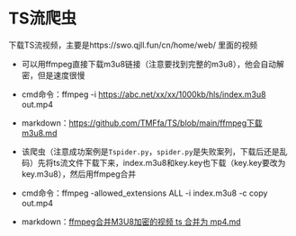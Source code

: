 # TS流爬虫
下载TS流视频，主要是https://swo.qjll.fun/cn/home/web/ 里面的视频

- 可以用ffmpeg直接下载m3u8链接（注意要找到完整的m3u8），他会自动解密，但是速度很慢
- cmd命令：ffmpeg -i https://abc.net/xx/xx/1000kb/hls/index.m3u8 out.mp4
- markdown：https://github.com/TMFfa/TS/blob/main/ffmpeg下载m3u8.md

- 该爬虫（注意成功案例是`Tspider.py`，`spider.py`是失败案列，下载后还是乱码）先将ts流文件下载下来，index.m3u8和key.key也下载（key.key要改为key.m3u8），然后用ffmpeg合并
- cmd命令：ffmpeg -allowed_extensions ALL -i index.m3u8 -c copy out.mp4
- markdown：[ffmpeg合并M3U8加密的视频 ts 合并为 mp4.md](https://github.com/TMFfa/TS/blob/main/ffmpeg%E5%90%88%E5%B9%B6M3U8%E5%8A%A0%E5%AF%86%E7%9A%84%E8%A7%86%E9%A2%91%20ts%20%E5%90%88%E5%B9%B6%E4%B8%BA%20mp4.md)
